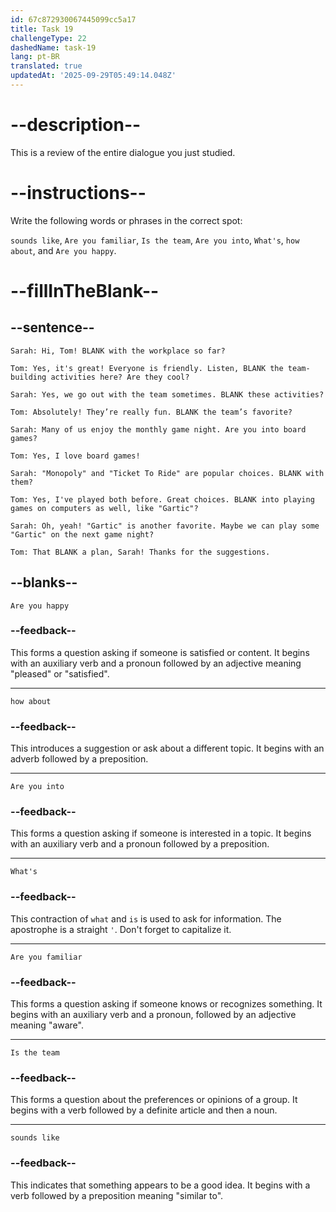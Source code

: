 ```yaml
---
id: 67c872930067445099cc5a17
title: Task 19
challengeType: 22
dashedName: task-19
lang: pt-BR
translated: true
updatedAt: '2025-09-29T05:49:14.048Z'
---
```


<!-- REVIEW -->

# --description--

This is a review of the entire dialogue you just studied.

# --instructions--

Write the following words or phrases in the correct spot:

`sounds like`, `Are you familiar`, `Is the team`, `Are you into`, `What's`, `how about`, and `Are you happy`.

# --fillInTheBlank--

## --sentence--

`Sarah: Hi, Tom! BLANK with the workplace so far?`  

`Tom: Yes, it's great! Everyone is friendly. Listen, BLANK the team-building activities here? Are they cool?`  

`Sarah: Yes, we go out with the team sometimes. BLANK these activities?`  

`Tom: Absolutely! They’re really fun. BLANK the team’s favorite?`  

`Sarah: Many of us enjoy the monthly game night. Are you into board games?`  

`Tom: Yes, I love board games!`  

`Sarah: "Monopoly" and "Ticket To Ride" are popular choices. BLANK with them?`  

`Tom: Yes, I've played both before. Great choices. BLANK into playing games on computers as well, like "Gartic"?`  

`Sarah: Oh, yeah! "Gartic" is another favorite. Maybe we can play some "Gartic" on the next game night?`  

`Tom: That BLANK a plan, Sarah! Thanks for the suggestions.`  

## --blanks--

`Are you happy`  

### --feedback--

This forms a question asking if someone is satisfied or content. It begins with an auxiliary verb and a pronoun followed by an adjective meaning "pleased" or "satisfied".  

---

`how about`  

### --feedback--

This introduces a suggestion or ask about a different topic. It begins with an adverb followed by a preposition.  

---

`Are you into`  

### --feedback--

This forms a question asking if someone is interested in a topic. It begins with an auxiliary verb and a pronoun followed by a preposition.  

---

`What's`  

### --feedback--

This contraction of `what` and `is` is used to ask for information. The apostrophe is a straight `'`. Don't forget to capitalize it. 

---

`Are you familiar`  

### --feedback--

This forms a question asking if someone knows or recognizes something. It begins with an auxiliary verb and a pronoun, followed by an adjective meaning "aware".  

---

`Is the team`  

### --feedback--

This forms a question about the preferences or opinions of a group. It begins with a verb followed by a definite article and then a noun.

---

`sounds like`  

### --feedback--

This indicates that something appears to be a good idea. It begins with a verb followed by a preposition meaning "similar to".
